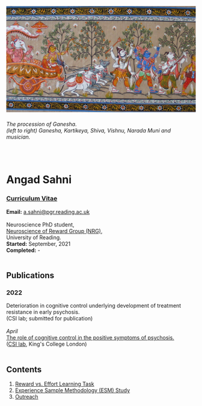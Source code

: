 <p align="center"> <img width="900" src="imgs/intro.png" alt="triumvirate"> </p>

###### *The procession of Ganesha.* <br> *(left to right) Ganesha, Kartikeya, Shiva, Vishnu, Narada Muni and musician.*
<br>

# Angad Sahni 
### [Curriculum Vitae](CV.pdf) 
**Email:** a.sahni@pgr.reading.ac.uk 
<br><br>
Neuroscience PhD student,<br>
[Neuroscience of Reward Group (NRG)](https://www.nrg-lab.co.uk/),<br> 
University of Reading.<br>
**Started:** September, 2021 <br>
**Completed:** - 
<br>
<br>

## Publications

### 2022
Deterioration in cognitive control underlying development of treatment resistance in early psychosis. <br>
(CSI lab; submitted for publication)
<br><br>
*April*<br>
[The role of cognitive control in the positive symptoms of psychosis.](https://doi.org/10.1016/j.nicl.2022.103004) <br> 
([CSI lab](http://www.csilab.org/), King's College London) 
<br> 
<br> 



## Contents 
1. [Reward vs. Effort Learning Task](task.md) <br>
2. [Experience Sample Methodology (ESM) Study](esm1.md) <br>
3. [Outreach](outreach.md) <br>

